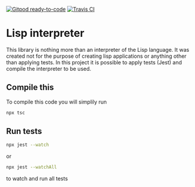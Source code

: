 [![Gitpod ready-to-code](https://img.shields.io/badge/Gitpod-ready--to--code-blue?logo=gitpod)](https://gitpod.io/#https://github.com/githiago-f/lisp-copy)
[![Travis CI](https://travis-ci.org/githiago-f/lisp-ts-interpreter.svg?branch=master)](https://travis-ci.org/githiago-f/lisp-ts-interpreter.svg?branch=master)

# Lisp interpreter
This library is nothing more than an interpreter of the Lisp language.
It was created not for the purpose of creating lisp applications or anything other than applying tests.
In this project it is possible to apply tests (Jest) and compile the interpreter to be used.

## Compile this

To compile this code you will simplily run 

```bash
npx tsc
```

## Run tests

```bash
npx jest --watch
```
or
```bash
npx jest --watchAll
```
to watch and run all tests
